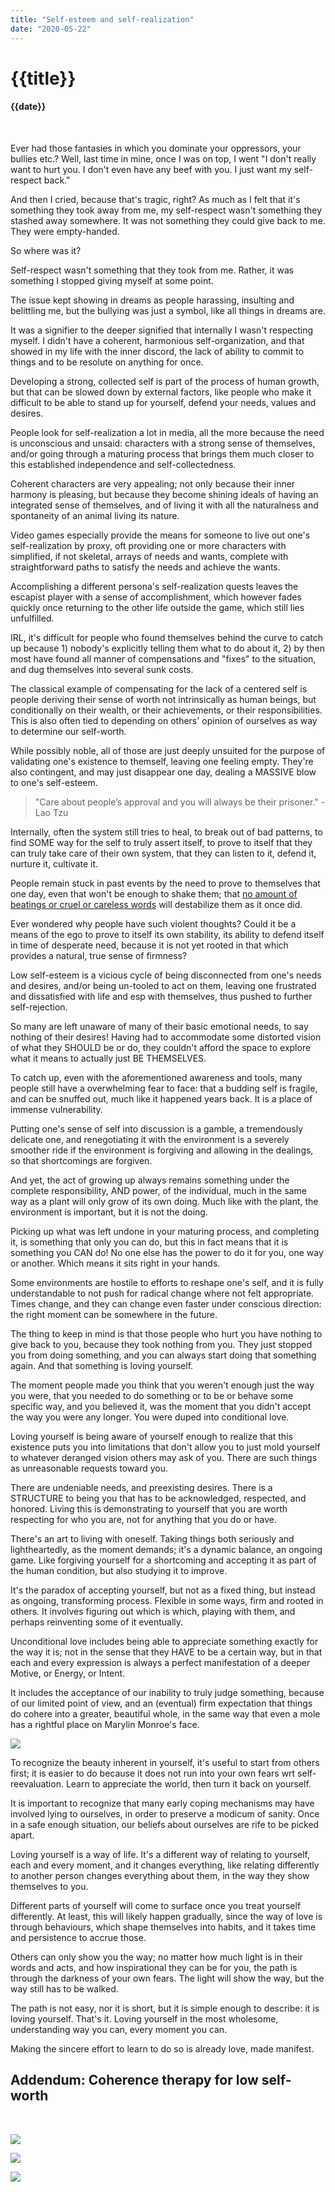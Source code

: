 ```yaml
---
title: "Self-esteem and self-realization"
date: "2020-05-22"
---
```

# {{title}}

#### {{date}}

<br>

Ever had those fantasies in which you dominate your oppressors, your bullies etc.? Well, last time in mine, once I was on top, I went "I don't really want to hurt you. I don't even have any beef with you. I just want my self-respect back."

And then I cried, because that's tragic, right? As much as I felt that it's something they took away from me, my self-respect wasn't something they stashed away somewhere. It was not something they could give back to me. They were empty-handed.

So where was it?

Self-respect wasn't something that they took from me. Rather, it was something I stopped giving myself at some point. 

The issue kept showing in dreams as people harassing, insulting and belittling me, but the bullying was just a symbol, like all things in dreams are.

It was a signifier to the deeper signified that internally I wasn't respecting myself. I didn't have a coherent, harmonious self-organization, and that showed in my life with the inner discord, the lack of ability to commit to things and to be resolute on anything for once.

Developing a strong, collected self is part of the process of human growth, but that can be slowed down by external factors, like people who make it difficult to be able to stand up for yourself, defend your needs, values and desires.

People look for self-realization a lot in media, all the more because the need is unconscious and unsaid: characters with a strong sense of themselves, and/or going through a maturing process that brings them much closer to this established independence and self-collectedness.

Coherent characters are very appealing; not only because their inner harmony is pleasing, but because they become shining ideals of having an integrated sense of themselves, and of living it with all the naturalness and spontaneity of an animal living its nature.

Video games especially provide the means for someone to live out one's self-realization by proxy, oft providing one or more characters with simplified, if not skeletal, arrays of needs and wants, complete with straightforward paths to satisfy the needs and achieve the wants.

Accomplishing a different persona's self-realization quests leaves the escapist player with a sense of accomplishment, which however fades quickly once returning to the other life outside the game, which still lies unfulfilled.

IRL, it's difficult for people who found themselves behind the curve to catch up because 1) nobody's explicitly telling them what to do about it, 2) by then most have found all manner of compensations and "fixes" to the situation, and dug themselves into several sunk costs.

The classical example of compensating for the lack of a centered self is people deriving their sense of worth not intrinsically as human beings, but conditionally on their wealth, or their achievements, or their responsibilities. This is also often tied to depending on others' opinion of ourselves as way to determine our self-worth.

While possibly noble, all of those are just deeply unsuited for the purpose of validating one's existence to themself, leaving one feeling empty. They're also contingent, and may just disappear one day, dealing a MASSIVE blow to one's self-esteem.

> "Care about people’s approval and you will always be their prisoner." - Lao Tzu

Internally, often the system still tries to heal, to break out of bad patterns, to find SOME way for the self to truly assert itself, to prove to itself that they can truly take care of their own system, that they can listen to it, defend it, nurture it, cultivate it.

People remain stuck in past events by the need to prove to themselves that one day, even that won't be enough to shake them; that [no amount of beatings or cruel or careless words](https://youtu.be/0uDGyBdyuWM?t=313) will destabilize them as it once did.

Ever wondered why people have such violent thoughts? Could it be a means of the ego to prove to itself its own stability, its ability to defend itself in time of desperate need, because it is not yet rooted in that which provides a natural, true sense of firmness?

Low self-esteem is a vicious cycle of being disconnected from one's needs and desires, and/or being un-tooled to act on them, leaving one frustrated and dissatisfied with life and esp with themselves, thus pushed to further self-rejection.

So many are left unaware of many of their basic emotional needs, to say nothing of their desires! Having had to accommodate some distorted vision of what they SHOULD be or do, they couldn't afford the space to explore what it means to actually just BE THEMSELVES.

To catch up, even with the aforementioned awareness and tools, many people still have a overwhelming fear to face: that a budding self is fragile, and can be snuffed out, much like it happened years back. It is a place of immense vulnerability.

Putting one's sense of self into discussion is a gamble, a tremendously delicate one, and renegotiating it with the environment is a severely smoother ride if the environment is forgiving and allowing in the dealings, so that shortcomings are forgiven.

And yet, the act of growing up always remains something under the complete responsibility, AND power, of the individual, much in the same way as a plant will only grow of its own doing. Much like with the plant, the environment is important, but it is not the doing.

Picking up what was left undone in your maturing process, and completing it, is something that only you can do, but this in fact means that it is something you CAN do! No one else has the power to do it for you, one way or another. Which means it sits right in your hands.

Some environments are hostile to efforts to reshape one's self, and it is fully understandable to not push for radical change where not felt appropriate. Times change, and they can change even faster under conscious direction: the right moment can be somewhere in the future.

The thing to keep in mind is that those people who hurt you have nothing to give back to you, because they took nothing from you. They just stopped you from doing something, and you can always start doing that something again. And that something is loving yourself.

The moment people made you think that you weren't enough just the way you were, that you needed to do something or to be or behave some specific way, and you believed it, was the moment that you didn't accept the way you were any longer. You were duped into conditional love.

Loving yourself is being aware of yourself enough to realize that this existence puts you into limitations that don't allow you to just mold yourself to whatever deranged vision others may ask of you. There are such things as unreasonable requests toward you.

There are undeniable needs, and preexisting desires. There is a STRUCTURE to being you that has to be acknowledged, respected, and honored. Living this is demonstrating to yourself that you are worth respecting for who you are, not for anything that you do or have.

There's an art to living with oneself. Taking things both seriously and lightheartedly, as the moment demands; it's a dynamic balance, an ongoing game. Like forgiving yourself for a shortcoming and accepting it as part of the human condition, but also studying it to improve.

It's the paradox of accepting yourself, but not as a fixed thing, but instead as ongoing, transforming process. Flexible in some ways, firm and rooted in others. It involves figuring out which is which, playing with them, and perhaps reinventing some of it eventually.

Unconditional love includes being able to appreciate something exactly for the way it is; not in the sense that they HAVE to be a certain way, but in that each and every expression is always a perfect manifestation of a deeper Motive, or Energy, or Intent.

It includes the acceptance of our inability to truly judge something, because of our limited point of view, and an (eventual) firm expectation that things do cohere into a greater, beautiful whole, in the same way that even a mole has a rightful place on Marylin Monroe's face.

![](https://pbs.twimg.com/media/ETrgXufXYAM8eJV?format=jpg)

To recognize the beauty inherent in yourself, it's useful to start from others first; it is easier to do because it does not run into your own fears wrt self-reevaluation. Learn to appreciate the world, then turn it back on yourself.

It is important to recognize that many early coping mechanisms may have involved lying to ourselves, in order to preserve a modicum of sanity. Once in a safe enough situation, our beliefs about ourselves are rife to be picked apart.

Loving yourself is a way of life. It's a different way of relating to yourself, each and every moment, and it changes everything, like relating differently to another person changes everything about them, in the way they show themselves to you.

Different parts of yourself will come to surface once you treat yourself differently. At least, this will likely happen gradually, since the way of love is through behaviours, which shape themselves into habits, and it takes time and persistence to accrue those.

Others can only show you the way; no matter how much light is in their words and acts, and how inspirational they can be for you, the path is through the darkness of your own fears. The light will show the way, but the way still has to be walked.

The path is not easy, nor it is short, but it is simple enough to describe: it is loving yourself. That's it. Loving yourself in the most wholesome, understanding way you can, every moment you can.

Making the sincere effort to learn to do so is already love, made manifest.

## Addendum: Coherence therapy for low self-worth

<br>

![](../images/lowselfworth1.png)

![](../images/lowselfworth2.png)

![](../images/lowselfworth3.png)
